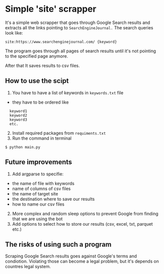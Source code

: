 # Simple 'site' scrapper
It's a simple web scrapper that goes through Google Search results and extracts all the links pointing to `SearchEngineJournal.`
The search queries look like:
```
site:https://www.searchenginejournal.com/ {keyword}
```
The program goes through all pages of search results until it's not pointing to the specified page anymore.

After that It saves results to csv files.

## How to use the scipt
1. You have to have a list of keywords in `keywords.txt` file
  - they have to be ordered like
  ```
    keyword1
    keyword2
    keyword3
    etc.
  ```
2. Install required packages from `requiments.txt`
3. Run the command in terminal
```
$ python main.py
```
## Future improvements
1. Add argparse to specifie:
  - the name of file with keywords
  - name of columns of csv files
  - the name of target site
  - the destination where to save our results
  - how to name our csv files
2. More complex and random sleep options to prevent Google from finding that we are using the bot
3. Add options to select how to store our results (csv, excel, txt, parquet etc.)
## The risks of using such a program
Scraping Google Search results goes against Google's terms and condiotion. Violating those can become a legal problem, but it's depends on countres legal system.
